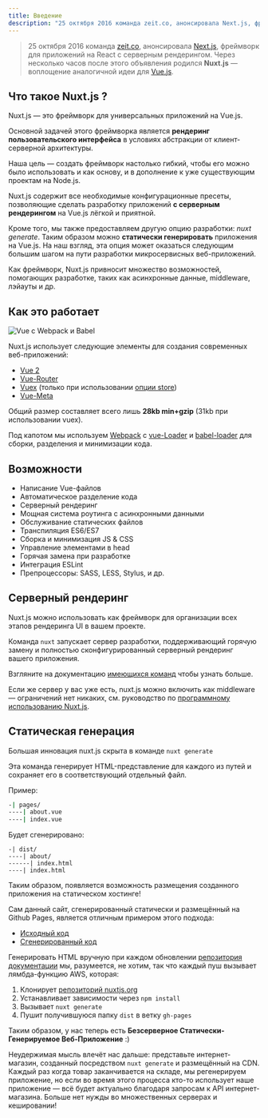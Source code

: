 ```yaml
---
title: Введение
description: "25 октября 2016 команда zeit.co, анонсировала Next.js, фреймворк для приложений на React с серверным рендерингом. Через несколько часов после этого объявления родился Nuxt.js — воплощение аналогичной идеи для Vue.js."
---
```


> 25 октября 2016 команда [zeit.co](https://zeit.co/), анонсировала [Next.js](https://zeit.co/blog/next), фреймворк для приложений на React с серверным рендерингом. Через несколько часов после этого объявления родился **Nuxt.js** — воплощение аналогичной идеи для [Vue.js](https://vuejs.org).

## Что такое Nuxt.js ?

Nuxt.js — это фреймворк для универсальных приложений на Vue.js.

Основной задачей этого фреймворка является **рендеринг пользовательского интерфейса** в условиях абстракции от клиент-серверной архитектуры.

Наша цель — создать фреймворк настолько гибкий, чтобы его можно было использовать и как основу, и в дополнение к уже существующим проектам на Node.js.

Nuxt.js содержит все необходимые конфигурационные пресеты, позволяющие сделать разработку приложений **с серверным рендерингом** на Vue.js лёгкой и приятной.

Кроме того, мы также предоставляем другую опцию разработки: *nuxt generate*. Таким образом можно **статически генерировать** приложения на Vue.js.
На наш взгляд, эта опция может оказаться следующим большим шагом на пути разработки микросервисных веб-приложений.

Как фреймворк, Nuxt.js привносит множество возможностей, помогающих разработке, таких как асинхронные данные, middleware, лэйауты и др.

## Как это работает

![Vue с Webpack и Babel](https://i.imgur.com/avEUftE.png)

Nuxt.js использует следующие элементы для создания современных веб-приложений:
- [Vue 2](https://github.com/vuejs/vue)
- [Vue-Router](https://github.com/vuejs/vue-router)
- [Vuex](https://github.com/vuejs/vuex) (только при использовании [опции store](/guide/vuex-store))
- [Vue-Meta](https://github.com/declandewet/vue-meta)

Общий размер составляет всего лишь **28kb min+gzip** (31kb при использовании vuex).

Под капотом мы используем [Webpack](https://github.com/webpack/webpack) с [vue-Loader](https://github.com/vuejs/vue-loader) и [babel-loader](https://github.com/babel/babel-loader) для сборки, разделения и минимизации кода.

## Возможности

- Написание Vue-файлов
- Автоматическое разделение кода
- Серверный рендеринг
- Мощная система роутинга с асинхронными данными
- Обслуживание статических файлов
- Транспиляция ES6/ES7
- Сборка и минимизация JS & CSS
- Управление элементами в head
- Горячая замена при разработке
- Интеграция ESLint
- Препроцессоры: SASS, LESS, Stylus, и др.

## Серверный рендеринг

Nuxt.js можно использовать как фреймворк для организации всех этапов рендеринга UI в вашем проекте.

Команда `nuxt` запускает сервер разработки, поддерживающий горячую замену и полностью сконфигурированный серверный рендеринг вашего приложения.

Взгляните на документацию [имеющихся команд](/guide/commands) чтобы узнать больше.

Если же сервер у вас уже есть, nuxt.js можно включить как middleware — ограничений нет никаких, см. руководство по [программному использованию Nuxt.js](/api).

## Статическая генерация

Большая инновация nuxt.js скрыта в команде `nuxt generate`

Эта команда генерирует HTML-представление для каждого из путей и сохраняет его в соответствующий отдельный файл.

Пример:

```bash
-| pages/
----| about.vue
----| index.vue
```

Будет сгенерировано:
```
-| dist/
----| about/
------| index.html
----| index.html
```

Таким образом, появляется возможность размещения созданного приложения на статическом хостинге!

Сам данный сайт, сгенерированный статически и размещённый на Github Pages, является отличным примером этого подхода:
- [Исходный код](https://github.com/nuxt/nuxtjs.org)
- [Сгенерированный код](https://github.com/nuxt/nuxtjs.org/tree/gh-pages)

Генерировать HTML вручную при каждом обновлении [репозитория документации](https://github.com/nuxt/docs) мы, разумеется, не хотим, так что каждый пуш вызывает лямбда-функцию AWS, которая:
1. Клонирует [репозиторий nuxtjs.org](https://github.com/nuxt/nuxtjs.org)
2. Устанавливает зависимости через `npm install`
3. Вызывает `nuxt generate`
4. Пушит получившуюся папку `dist` в ветку `gh-pages`

Таким образом, у нас теперь есть **Безсерверное Статически-Генерируемое Веб-Приложение** :)

Неудержимая мысль влечёт нас дальше: представьте интернет-магазин, созданный посредством `nuxt generate` и размещённый на CDN. Каждый раз когда товар заканчивается на складе, мы регенерируем приложение, но если во время этого процесса кто-то использует наше приложение — всё будет актуально благодаря запросам к API интернет-магазина. Больше нет нужды во множественных серверах и кешировании!